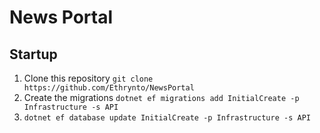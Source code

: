 # News Portal

## Startup
1) Clone this repository `git clone https://github.com/Ethrynto/NewsPortal`
2) Create the migrations `dotnet ef migrations add InitialCreate -p Infrastructure -s API`
3) `dotnet ef database update InitialCreate -p Infrastructure -s API`